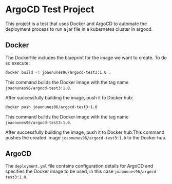 # ArgoCD Test Project

This project is a test that uses Docker and ArgoCD to automate the deployment process to run a jar file in a kubernetes cluster in argocd.

## Docker

The Dockerfile includes the blueprint for the image we want to create.
To do so execute:
```bash
docker build -t joaonunes96/argocd-test3:1.0 .
```
This command builds the Docker image with the tag name `joaonunes96/argocd-test3:1.0`.

After successfully building the image, push it to Docker hub:
```bash
docker push joaonunes96/argocd-test3:1.0
```
This command builds the Docker image with the tag name `joaonunes96/argocd-test3:1.0`.

After successfully building the image, push it to Docker hub:This command pushes the created image `joaonunes96/argocd-test3:1.0` to the Docker hub.

## ArgoCD

The `deployment.yml` file contains configuration details for ArgoCD and specifies the Docker image to be used, in this case `joaonunes96/argocd-test3:1.0`. 

